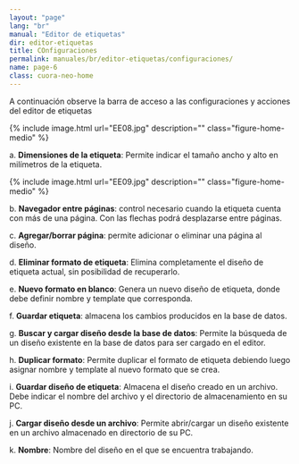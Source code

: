 ```yaml
---
layout: "page"
lang: "br"
manual: "Editor de etiquetas"
dir: editor-etiquetas
title: COnfiguraciones
permalink: manuales/br/editor-etiquetas/configuraciones/
name: page-6
class: cuora-neo-home
---
```


A continuación  observe la barra de acceso a las configuraciones y acciones del editor de etiquetas

{% include image.html url="EE08.jpg" description="" class="figure-home-medio" %}

a.  **Dimensiones de la etiqueta**: Permite indicar el tamaño ancho y alto en milímetros de la etiqueta.

{% include image.html url="EE09.jpg" description="" class="figure-home-medio" %}

b.  **Navegador entre páginas**: control necesario cuando la etiqueta cuenta con más de una página. Con las flechas podrá desplazarse entre páginas.

c.  **Agregar/borrar página**: permite adicionar o eliminar una página al diseño.

d.  **Eliminar formato de etiqueta**: Elimina completamente el diseño de etiqueta actual, sin posibilidad de recuperarlo.

e.	**Nuevo formato en blanco**: Genera un nuevo diseño de etiqueta, donde debe definir nombre y template que corresponda.

f.	**Guardar etiqueta**: almacena los cambios producidos en la base de datos.

g.	**Buscar y cargar diseño desde la base de datos**: Permite la búsqueda de un diseño existente en la base de datos para ser cargado en el editor.

h.	**Duplicar formato**: Permite duplicar el formato de etiqueta debiendo luego asignar nombre y template al nuevo formato que se crea.

i.	**Guardar diseño de etiqueta**: Almacena el diseño creado en un archivo. Debe indicar el nombre del archivo y el directorio de almacenamiento en su PC.

j.	**Cargar diseño desde un archivo**: Permite abrir/cargar un diseño existente en un archivo almacenado en directorio de su PC.

k.	**Nombre**: Nombre del diseño en el que se encuentra trabajando.

